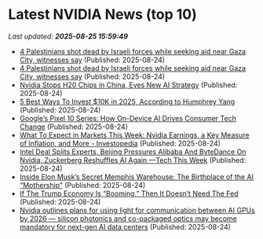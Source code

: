 # Latest NVIDIA News (top 10)
_Last updated: **2025-08-25 15:59:49**_

- [4 Palestinians shot dead by Israeli forces while seeking aid near Gaza City, witnesses say](https://biztoc.com/x/3ac537d843d44fa3) (Published: 2025-08-24)
- [4 Palestinians shot dead by Israeli forces while seeking aid near Gaza City, witnesses say](https://biztoc.com/x/3ac537d843d44fa3) (Published: 2025-08-24)
- [Nvidia Stops H20 Chips in China, Eyes New AI Strategy](https://biztoc.com/x/639b8274713ac804) (Published: 2025-08-24)
- [5 Best Ways To Invest $10K in 2025, According to Humphrey Yang](https://finance.yahoo.com/news/5-best-ways-invest-10k-151807405.html) (Published: 2025-08-24)
- [Google’s Pixel 10 Series: How On-Device AI Drives Consumer Tech Change](https://www.forbes.com/sites/geruiwang/2025/08/24/googles-pixel-10-series-how-on-device-ai-drives-consumer-tech-change/) (Published: 2025-08-24)
- [What To Expect in Markets This Week: Nvidia Earnings, a Key Measure of Inflation, and More - Investopedia](https://slashdot.org/firehose.pl?op=view&amp;id=178847942) (Published: 2025-08-24)
- [Intel Deal Splits Experts, Beijing Pressures Alibaba And ByteDance On Nvidia, Zuckerberg Reshuffles AI Again —Tech This Week](https://biztoc.com/x/4256ed8007d479ac) (Published: 2025-08-24)
- [Inside Elon Musk’s Secret Memphis Warehouse: The Birthplace of the AI “Mothership”](https://www.globenewswire.com/news-release/2025/08/24/3138152/0/en/Inside-Elon-Musk-s-Secret-Memphis-Warehouse-The-Birthplace-of-the-AI-Mothership.html) (Published: 2025-08-24)
- [If The Trump Economy Is “Booming,” Then It Doesn’t Need The Fed](https://www.forbes.com/sites/johntamny/2025/08/24/if-the-trump-economy-is-booming-then-it-doesnt-need-the-fed/) (Published: 2025-08-24)
- [Nvidia outlines plans for using light for communication between AI GPUs by 2026 — silicon photonics and co-packaged optics may become mandatory for next-gen AI data centers](https://consent.yahoo.com/v2/collectConsent?sessionId=1_cc-session_a14a14f5-36fd-4a67-adfd-22de7e9f2131) (Published: 2025-08-24)
